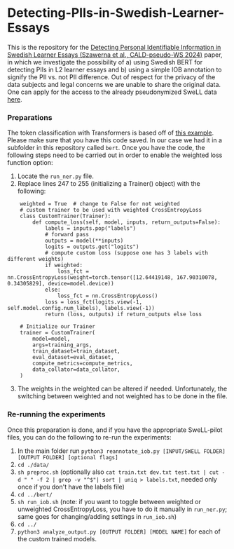 # Detecting-PIIs-in-Swedish-Learner-Essays

This is the repository for the [Detecting Personal Identifiable Information in Swedish Learner Essays (Szawerna et al., CALD-pseudo-WS 2024)](https://aclanthology.org/2024.caldpseudo-1.7/) paper, in which we investigate the possibility of a) using Swedish BERT for detecting PIIs in L2 learner essays and b) using a simple IOB annotation to signify the PII vs. not PII difference. Out of respect for the privacy of the data subjects and legal concerns we are unable to share the original data. One can apply for the access to the already pseudonymized SweLL data [here](https://sunet.artologik.net/gu/swell). 

### Preparations
The token classification with Transformers is based off of [this example](https://github.com/huggingface/transformers/tree/main/examples/legacy/token-classification). Please make sure that you have this code saved. In our case we had it in a subfolder in this repository called `bert`. Once you have the code, the following steps need to be carried out in order to enable the weighted loss function option:

1. Locate the `run_ner.py` file.
2. Replace lines 247 to 255 (initializing a Trainer() object) with the following:
```
    weighted = True  # change to False for not weighted
    # custom trainer to be used with weighted CrossEntropyLoss
    class CustomTrainer(Trainer):
        def compute_loss(self, model, inputs, return_outputs=False):
            labels = inputs.pop("labels")
            # forward pass
            outputs = model(**inputs)
            logits = outputs.get("logits")
            # compute custom loss (suppose one has 3 labels with different weights)
            if weighted:  
                loss_fct = nn.CrossEntropyLoss(weight=torch.tensor([12.64419148, 167.90310078, 0.34305829], device=model.device))  
            else:
                loss_fct = nn.CrossEntropyLoss()
            loss = loss_fct(logits.view(-1, self.model.config.num_labels), labels.view(-1))
            return (loss, outputs) if return_outputs else loss

    # Initialize our Trainer
    trainer = CustomTrainer(
        model=model,
        args=training_args,
        train_dataset=train_dataset,
        eval_dataset=eval_dataset,
        compute_metrics=compute_metrics,
        data_collator=data_collator,
    )
```
3. The weights in the weighted can be altered if needed. Unfortunately, the switching between weighted and not weighted has to be done in the file.

### Re-running the experiments
Once this preparation is done, and if you have the appropriate SweLL-pilot files, you can do the following to re-run the experiments:
1. In the main folder run `python3 reannotate_iob.py [INPUT/SWELL FOLDER] [OUTPUT FOLDER] [optional flags]`
2. `cd ./data/`
3. `sh preproc.sh` (optionally also `cat train.txt dev.txt test.txt | cut -d " " -f 2 | grep -v "^$"| sort | uniq > labels.txt`, needed only once if you don't have the labels file)
4. `cd ../bert/`
5. `sh run_iob.sh` (note: if you want to toggle between weighted or unweighted CrossEntropyLoss, you have to do it manually in `run_ner.py`; same goes for changing/adding settings in `run_iob.sh`)
6. `cd ../`
7. `python3 analyze_output.py [OUTPUT FOLDER] [MODEL NAME]` for each of the custom trained models.
